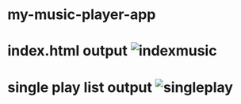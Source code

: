 # my-music-player-app
# index.html output ![indexmusic](https://github.com/Uday207/my-music-player-app/assets/57387357/ec6c1ff5-03e3-4cee-8b20-460abab497e2)
# single play list output ![singleplay](https://github.com/Uday207/my-music-player-app/assets/57387357/8df3dd32-b425-4c2d-86cd-b69f28cf2198)

